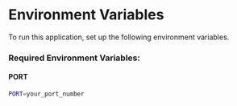 # Environment Variables

To run this application, set up the following environment variables.

### Required Environment Variables:

#### PORT
```bash
PORT=your_port_number
